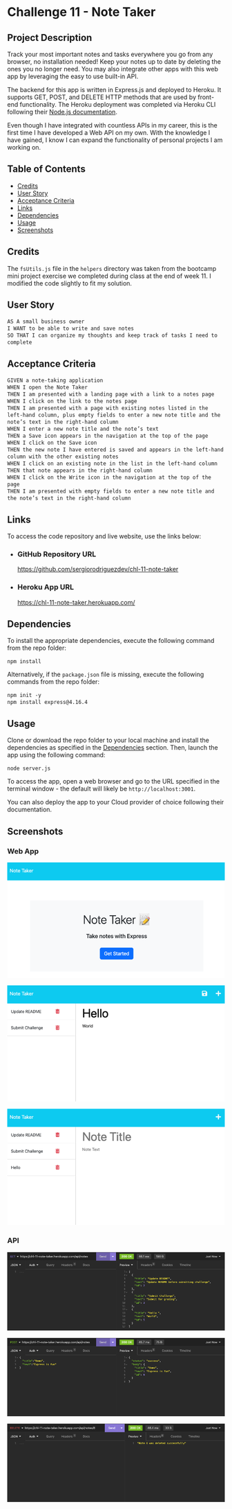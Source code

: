 # Challenge 11 - Note Taker

## Project Description

Track your most important notes and tasks everywhere you go from any browser, no installation needed! Keep your notes up to date by deleting the ones you no longer need. You may also integrate other apps with this web app by leveraging the easy to use built-in API.

The backend for this app is written in Express.js and deployed to Heroku. It supports GET, POST, and DELETE HTTP methods that are used by front-end functionality. The Heroku deployment was completed via Heroku CLI following their [Node.js documentation](https://devcenter.heroku.com/articles/getting-started-with-nodejs).

Even though I have integrated with countless APIs in my career, this is the first time I have developed a Web API on my own. With the knowledge I have gained, I know I can expand the functionality of personal projects I am working on.

## Table of Contents
- [Credits](#credits)
- [User Story](#user-story)
- [Acceptance Criteria](#acceptance-criteria)
- [Links](#links)
- [Dependencies](#dependencies)
- [Usage](#usage)
- [Screenshots](#screenshots)

## Credits

The `fsUtils.js` file in the `helpers` directory was taken from the bootcamp mini project exercise we completed during class at the end of week 11. I modified the code slightly to fit my solution.

## User Story

```
AS A small business owner
I WANT to be able to write and save notes
SO THAT I can organize my thoughts and keep track of tasks I need to complete
```

## Acceptance Criteria

```
GIVEN a note-taking application
WHEN I open the Note Taker
THEN I am presented with a landing page with a link to a notes page
WHEN I click on the link to the notes page
THEN I am presented with a page with existing notes listed in the left-hand column, plus empty fields to enter a new note title and the note’s text in the right-hand column
WHEN I enter a new note title and the note’s text
THEN a Save icon appears in the navigation at the top of the page
WHEN I click on the Save icon
THEN the new note I have entered is saved and appears in the left-hand column with the other existing notes
WHEN I click on an existing note in the list in the left-hand column
THEN that note appears in the right-hand column
WHEN I click on the Write icon in the navigation at the top of the page
THEN I am presented with empty fields to enter a new note title and the note’s text in the right-hand column
```
 
## Links

To access the code repository and live website, use the links below:

- ### GitHub Repository URL
    https://github.com/sergiorodriguezdev/chl-11-note-taker 
- ### Heroku App URL
    https://chl-11-note-taker.herokuapp.com/

## Dependencies

To install the appropriate dependencies, execute the following command from the repo folder:

```
npm install
```

Alternatively, if the `package.json` file is missing, execute the following commands from the repo folder:

```
npm init -y
npm install express@4.16.4
```

## Usage

Clone or download the repo folder to your local machine and install the dependencies as specified in the [Dependencies](#dependencies) section. Then, launch the app using the following command:

```
node server.js
```

To access the app, open a web browser and go to the URL specified in the terminal window - the default will likely be `http://localhost:3001`.

You can also deploy the app to your Cloud provider of choice following their documentation.

## Screenshots

### Web App
![Note Taker Landing Page](./README-assets/note-taker-landing.png)

![Note Taker Notes List](./README-assets/note-taker-list.png)

![Note Taker New Note](./README-assets/note-taker-new.png)

### API
![Note Taker GET Method](./README-assets/note-taker-GET.png)

![Note Taker POST Method](./README-assets/note-taker-POST.png)

![Note Taker DELETE Method](./README-assets/note-taker-DELETE.png)